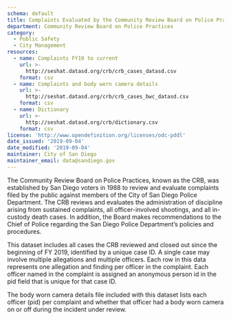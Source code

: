 ```yaml
---
schema: default
title: Complaints Evaluated by the Community Review Board on Police Practices 
department: Community Review Board on Police Practices
category:
  - Public Safety
  - City Management
resources:
  - name: Complaints FY19 to current
    url: >-
      http://seshat.datasd.org/crb/crb_cases_datasd.csv
    format: csv
  - name: Complaints and body worn camera details
    url: >-
      http://seshat.datasd.org/crb/crb_cases_bwc_datasd.csv
    format: csv
  - name: Dictionary
    url: >-
      http://seshat.datasd.org/crb/dictionary.csv
    format: csv
license: 'http://www.opendefinition.org/licenses/odc-pddl'
date_issued: '2019-09-04'
date_modified: '2019-09-04'
maintainer: City of San Diego
maintainer_email: data@sandiego.gov
---
```

The Community Review Board on Police Practices, known as the CRB, was established by San Diego voters in 1988 to review and evaluate complaints filed by the public against members of the City of San Diego Police Department. The CRB reviews and evaluates the administration of discipline arising from sustained complaints, all officer-involved shootings, and all in-custody death cases.  In addition, the Board makes recommendations to the Chief of Police regarding the San Diego Police Department’s policies and procedures.

This dataset includes all cases the CRB reviewed and closed out since the beginning of FY 2019, identified by a unique case ID. A single case may involve multiple allegations and multiple officers. Each row in this data represents one allegation and finding per officer in the complaint. Each officer named in the complaint is assigned an anonymous person id in the pid field that is unique for that case ID.

The body worn camera details file included with this dataset lists each officer (pid) per complaint and whether that officer had a body worn camera on or off during the incident under review.